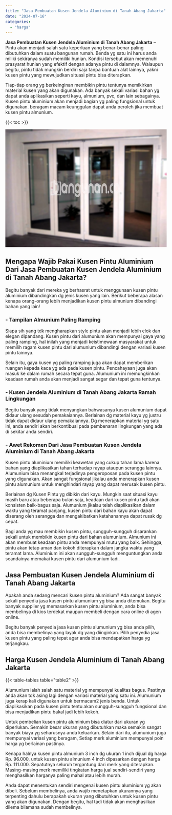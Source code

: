 ```yaml
---
title: "Jasa Pembuatan Kusen Jendela Aluminium di Tanah Abang Jakarta"
date: "2024-07-16"
categories: 
  - "harga"
---
```


**Jasa Pembuatan Kusen Jendela Aluminium di Tanah Abang Jakarta** – Pintu akan menjadi salah satu keperluan yang benar-benar paling dibutuhkan dalam suatu bangunan rumah. Benda yg satu ini harus anda miliki sekiranya sudah memiliki hunian. Kondisi tersebut akan memenuhi prasyarat hunian yang efektif dengan adanya pintu di dalamnya. Walaupun begitu, pintu tidak mungkin berdiri saja tanpa bantuan alat lainnya, yakni kusen pintu yang mewujudkan situasi pintu bisa diterapkan.

Tiap-tiap orang yg berkeinginan membikin pintu tentunya memikirkan material kusen yang akan digunakan. Ada banyak sekali variasi bahan yg dapat anda aplikasikan seperti kayu, almunium, pvc, dan lain sebagainya. Kusen pintu aluminium akan menjadi bagian yg paling fungsional untuk digunakan. beragam macam keunggulan dapat anda peroleh jika membuat kusen pintu almunium.

{{< toc >}}

![Jasa Pembuatan Kusen Jendela Aluminium di Tanah Abang Jakarta](/images/harga-kusen-jendela-alumunium-20.png)

## Mengapa Wajib Pakai Kusen Pintu Aluminium Dari Jasa Pembuatan Kusen Jendela Aluminium di Tanah Abang Jakarta?

Begitu banyak dari mereka yg berhasrat untuk menggunaan kusen pintu aluminium dibandingkan dg jenis kusen yang lain. Berikut beberapa alasan kenapa orang-orang lebih menjadikan kusen pintu almunium dibandingi bahan yang lain!

### \- Tampilan Almunium Paling Ramping

Siapa sih yang tdk mengharapkan style pintu akan menjadi lebih elok dan elegan dipandang. Kusen pintu dari alumunium akan mempunyai gaya yang paling ramping, hal inilah yang menjadi keistimewaan masyarakat untuk memilih ragam kusen pintu dari alumunium dibandingi dengan variasi kusen pintu lainnya.

Selain itu, gaya kusen yg paling ramping juga akan dapat memberikan ruangan kepada kaca yg ada pada kusen pintu. Pencahayaan juga akan masuk ke dalam rumah secara tepat guna. Alumunium ini memungkinkan keadaan rumah anda akan menjadi sangat segar dan tepat guna tentunya.

### \- Kusen Jendela Aluminium di Tanah Abang Jakarta Ramah Lingkungan

Begitu banyak yang tidak menyangkan bahwasanya kusen alumunium dapat didaur ulang sesudah pemakaiannya. Berlainan dg material kayu yg justru tidak dapat didaur ulang pemakaiannya. Dg menerapkan material yg satu ini, anda sendiri akan berkontibusi pada pembenaran lingkungan yang ada di sekitar anda sendiri.

### \- Awet Rekomen Dari Jasa Pembuatan Kusen Jendela Aluminium di Tanah Abang Jakarta

Kusen pintu aluminium memiliki keawetan yang cukup tahan lama karena bahan yang diaplikasikan tahan terhadap rayap ataupun serangga lainnya. Alumunium bisa menangkal terjadinya pengeroposan pada kusen pintu yang digunakan. Akan sangat fungsional jikalau anda menerapkan kusen pintu alumunium untuk menghindari rayap yang dapat merusak kusen pintu.

Berlainan dg Kusen Pintu yg dibikin dari kayu. Mungkin saat situasi kayu masih baru atau beberapa bulan saja, keadaan dari kusen pintu tadi akan konsisten baik-bagus saja. Alumunium jikalau telah diaplikasikan dalam waktu yang teramat panjang, kusen pintu dari bahan kayu akan dapat diserang oleh serangga dan mengakibatkan ketahanannya dapat rusak dg cepat.

Bagi anda yg mau membikin kusen pintu, sungguh-sungguh disarankan sekali untuk membikin kusen pintu dari bahan alumunium. Almunium ini akan membuat keadaan pintu anda mempunyai mutu yang baik. Sehingga, pintu akan tetap aman dan kokoh diterapkan dalam jangka waktu yang teramat lama. Aluminium ini akan sungguh-sungguh menguntungkan anda seandainya memakai kusen pintu dari alumunium tadi.

## Jasa Pembuatan Kusen Jendela Aluminium di Tanah Abang Jakarta

Apakah anda sedang mencari kusen pintu aluminium? Ada sangat banyak sekali penyedia jasa kusen pintu alumunium yg bisa anda ditemukan. Begitu banyak supplier yg memasarkan kusen pintu aluminium, anda bisa membelinya di kios terdekat maupun membeli dengan cara online di agen online.

Begitu banyak penyedia jasa kusen pintu alumunium yg bisa anda pilih, anda bisa membelinya yang layak dg yang diinginkan. Pilih penyedia jasa kusen pintu yang paling tepat agar anda bisa mendapatkan harga yg terjangkau.

## Harga Kusen Jendela Aluminium di Tanah Abang Jakarta

{{< table-tables table="table2" >}}

Alumunium ialah salah satu material yg mempunyai kualitas bagus. Pastinya anda akan tdk asing lagi dengan variasi material yang satu ini. Alumunium juga kerap kali digunakan untuk bermacam2 jenis benda. Untuk diaplikasikan pada kusen pintu tentu akan sungguh-sungguh fungsional dan bisa menjadikan pintu bakal jadi lebih kokoh.

Untuk pembelian kusen pintu aluminium bisa diatur dari ukuran yg diperlukan. Semakin besar ukuran yang dibutuhkan maka semakin sangat banyak biaya yg seharusnya anda keluarkan. Selain dari itu, alumunium juga mempunyai variasi yang beragam, Setiap merk aluminium mempunyai poin harga yg berlainan pastinya.

Kenapa halnya kusen pintu almunium 3 inch dg ukuran 1 inch dijual dg harga Rp. 96.000, untuk kusen pintu almunium 4 inch dipasarkan dengan harga Rp. 111.000. Sepatutnya seluruh tergantung dari merk yang diterapkan. Masing-masing merk memiliki tingkatan harga jual sendiri-sendiri yang menghasilkan harganya paling mahal atau lebih murah.

Anda dapat menentukan sendiri mengenai kusen pintu aluminium yg akan dibeli. Sebelum membelinya, anda wajib menetapkan ukurannya yang terpenting dahulu berapakah ukuran yang dibutuhkan untuk kusen pintu yang akan digunakan. Dengan begitu, hal tadi tidak akan menghasilkan dilema bilamana sudah membelinya.
